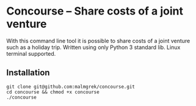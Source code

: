 # Concourse – Share costs of a joint venture

With this command line tool it is possible to share costs of a joint
venture such as a holiday trip. Written using only Python 3 standard lib.
Linux terminal supported.

## Installation

``` shell
git clone git@github.com:malmgrek/concourse.git
cd concourse && chmod +x concourse
./concourse
```
